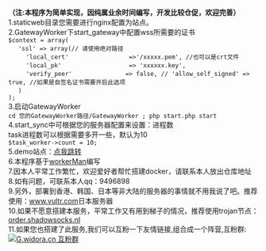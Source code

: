 **（注:本程序为简单实现，因纯属业余时间编写，开发比较仓促，欢迎完善）**<br>
1.staticweb目录您需要进行nginx配置为站点。<br>
2.GatewayWorker下start_gateway中配置wss所需要的证书<br>
`$context = array(`<br>
     &nbsp;&nbsp;&nbsp;&nbsp;&nbsp;`'ssl' => array(// 请使用绝对路径`<br>
         &nbsp;&nbsp;&nbsp;&nbsp;&nbsp;&nbsp;&nbsp;&nbsp;&nbsp;`'local_cert'                 =>'/xxxxx.pem', //也可以是crt文件`<br>
         &nbsp;&nbsp;&nbsp;&nbsp;&nbsp;&nbsp;&nbsp;&nbsp;&nbsp;`'local_pk'                   => 'xxxxxx.key',`<br>
         &nbsp;&nbsp;&nbsp;&nbsp;&nbsp;&nbsp;&nbsp;&nbsp;&nbsp;`'verify_peer'               => false,
         // 'allow_self_signed' => true, //如果是自签名证书需要开启此选项`<br>
     &nbsp;&nbsp;&nbsp;&nbsp;&nbsp;`)`<br>
 `);`<br>
3.启动GatewayWorker<br>
 `cd 您的GatewayWorker路径/GatewayWorker ; php start.php start`
4.start_sync中可根据您的服务器配置来设置：进程数<br>
task进程数可以根据需要多开一些，默认为10<br>
`$task_worker->count = 10;`<br>
5.demo站点：<a href="https://g.widora.cn">点我跳转</a><br>
6.本程序基于<a href="https://www.workerman.net/">workerMan</a>编写<br>
7.因本人平常工作繁忙，欢迎爱好者帮忙搭建docker，请联系本人放出仓库地址<br>
8.如有问题，可联系本人qq：9496898<br>
9.另外，部署到香港、韩国、日本等非大陆的服务器的事情就不用我说了吧。推荐使用：<a href="https://www.vultr.com/?ref=8428612">www.vultr.com</a>日本服务器<br>
10.如果不愿意搭建本服务，平常工作又有用到梯子的情况，推荐使用trojan节点：<a href="https://portal.shadowsocks.nl/aff.php?aff=32558">order.shadowsocks.nl</a><br>
11.如果您也搭建了此服务,我们可以互粉一下友情链接,组合成一个阵营,互粉群:<a target="_blank" href="//shang.qq.com/wpa/qunwpa?idkey=f65cb90612db81ef9bee771440adb40c004933a18b7c0466a279486936aedc79"><img border="0" src="https://pub.idqqimg.com/wpa/images/group.png" alt="G.widora.cn 互粉群" title="G.widora.cn 互粉群"></a>

